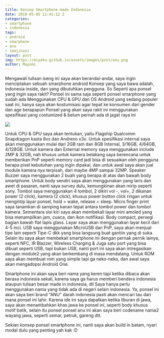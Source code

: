 ```yaml
---
title: Konsep Smartphone made Indonesia
date: 2018-05-05 11:41:12 Z
categories:
- smartphone
- indonesia
tags:
- android
- smarphone
- anu
- imajinasi
layout: post
img: https://miyaku.github.io/assets/images/post/anu.png
author: Mayomi
---
```


Mengawali tulisan iseng ini saya akan berandai-andai, saya ingin menciptakan sebuah smarphone android 
Konsep yang saya bawa adalah, indonesia inside, dan yang dibutuhkan pengguna. So
Seperti apa ponsel yang ingin saya rakit? Ponsel ini sama saja seperti ponsel smarphone yang sudah ada
Menggunakan CPU & GPU dan OS Android yang sedang populer saat ini, hanya saya akan kostumisasi agar tepat ke konsumen dari gender dan age berapapun
Ponsel yang akan saya rakit ini menggunakan spesifikasi yang costumized & belum pernah ada di jagat raya ini

<a href="https://miyaku.github.io/assets/dsg/anu.pdf"><img src="https://miyaku.github.io/assets/images/post/anu.png"></a>

Untuk CPU & GPU saya akan tentukan, yaitu Flagship Qualcomm Snapdragon kasta 8xx dan Andreno x3x.
Untuk spesifikasi internal saya akan menggunakan mulai dari 2GB ram dan 8GB Internal, 3/16GB, 4/64GB, 4/128GB.
Untuk kamera dan External memory saya menggunakan include 2MP & 32GB, nah khusus untuk kamera belakang saya berencana untuk memberikan PnP seperti memory card
jadi bisa di sesuaikan oleh pengguna berapa pixel kebutuhan yang ingin dipakai, dan untuk awal saya akan jual module kamera nya terpisah, dari maybe 4MP sampai 32MP.
Speaker Buzzer saya menggunakan 2 buah yang berapa di atas dan bawah body smartphone.
Untuk body sendiri saya akan menggunakan yang laris dan awet di pasaran, nanti saya survey dulu, kemungkinan akan mirip seperti sony.
Tombol saya menggunakan 4 tombol, 2 dikiri vol -, vol+, 2 dikanan power (2 click), kamera (2 click), khusus power button click ringan untuk mengintip layar ponsel, hold = wake, release = sleep.
Micro finger print saya tanamkan di samping kanan tepat antara tombol power dan tombol kamera. 
Sementara sisi kiri saya akan membekali layar mini amoled yang bisa menampilkan jam, cuaca, dan ikon notifikasi.
Body compact, persegi bagian bawah flat lapis glass.
Layar saya akan menggunakan layar kecil dari 4-5 inci.
USB saya menggunakan MicroUSB dan PnP, saya akan menjual tipe lain seperti Tipe-C dkk yang bisa langsung buat gantiin yang di suka.
Selain itu saya akan membekali smartphone ini dengan pernak pernik lainya, seperti NFC, IR Blazzer, Wireless Charging & Juga satu port yang bisa dibuat seperti USB, tapi bukan USB, nanti port ini saya akan intregasikan dengan module2 yang akan berkembang di masa mendatang.
Untuk ROM saya akan membuat rom yang simple tapi ga neko-neko, dan awal saya akan mengadopsi Android One.

Smartphone ini akan saya beri nama yang keren tapi ketika dibaca akan berasa indonesia sekali, karena saya ga harus memberi bendera indonesia ataupun tulisan besar made in indonesia, dll
Saya hanya perlu menggunakan nama yang tidak ada di negeri selain indonesia. Ya, ponsel ini akan saya beri brand "ANU" darah indonesia pasti akan mencari tau dari mana ponsel ini lahir.
Karena ide ini saya dapatkan ketika liburan di jawa, saya akan menambahkan khas jawa ke ponsel ini, seperti body khusus motif batik, selain itu ponsel ponsel anu ini akan saya beri codename nama2 wayang jawa, seperti semar, petruk, gareng dtt.

Sekian konsep ponsel smartphone ini, nanti saya akan build in batam, nyari modal dulu yang penting yah kak :D



